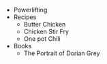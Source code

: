 * Powerlifting
* Recipes
  * Butter Chicken
  * Chicken Stir Fry
  * One pot Chili
* Books
  * The Portrait of Dorian Grey
